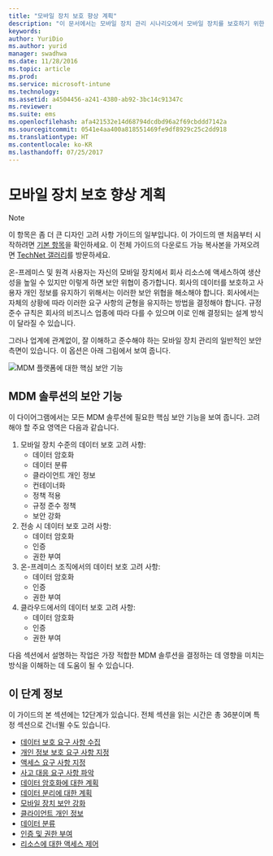 ```yaml
---
title: "모바일 장치 보호 향상 계획"
description: "이 문서에서는 모바일 장치 관리 시나리오에서 모바일 장치를 보호하기 위한 디자인 고려 사항을 제공합니다."
keywords: 
author: YuriDio
ms.author: yurid
manager: swadhwa
ms.date: 11/28/2016
ms.topic: article
ms.prod: 
ms.service: microsoft-intune
ms.technology: 
ms.assetid: a4504456-a241-4380-ab92-3bc14c91347c
ms.reviewer: 
ms.suite: ems
ms.openlocfilehash: afa421532e14d68794dcdbd96a2f69cbddd7142a
ms.sourcegitcommit: 0541e4aa400a818551469fe9df8929c25c2dd918
ms.translationtype: HT
ms.contentlocale: ko-KR
ms.lasthandoff: 07/25/2017
---
```

# <a name="plan-for-enhancing-mobile-devices-protection"></a>모바일 장치 보호 향상 계획

>[!NOTE]
>이 항목은 좀 더 큰 디자인 고려 사항 가이드의 일부입니다. 이 가이드의 맨 처음부터 시작하려면 [기본 항목](mdm-design-considerations-guide.md)을 확인하세요. 이 전체 가이드의 다운로드 가능 복사본을 가져오려면 [TechNet 갤러리](https://gallery.technet.microsoft.com/Mobile-Device-Management-7d401582)를 방문하세요.

온-프레미스 및 원격 사용자는 자신의 모바일 장치에서 회사 리소스에 액세스하여 생산성을 높일 수 있지만 이렇게 하면 보안 위협이 증가합니다. 회사의 데이터를 보호하고 사용자 개인 정보를 유지하기 위해서는 이러한 보안 위협을 해소해야 합니다. 회사에서는 자체의 상황에 따라 이러한 요구 사항의 균형을 유지하는 방법을 결정해야 합니다. 규정 준수 규칙은 회사의 비즈니스 업종에 따라 다를 수 있으며 이로 인해 결정되는 설계 방식이 달라질 수 있습니다.

그러나 업계에 관계없이, 잘 이해하고 준수해야 하는 모바일 장치 관리의 일반적인 보안 측면이 있습니다. 이 옵션은 아래 그림에서 보여 줍니다.

![MDM 플랫폼에 대한 핵심 보안 기능](./media/MDM_Figure_08.png)

## <a name="security-capabilities-in-a-mdm-solution"></a>MDM 솔루션의 보안 기능

이 다이어그램에서는 모든 MDM 솔루션에 필요한 핵심 보안 기능을 보여 줍니다. 고려해야 할 주요 영역은 다음과 같습니다.

1. 모바일 장치 수준의 데이터 보호 고려 사항:
    - 데이터 암호화
    - 데이터 분류
    - 클라이언트 개인 정보
    - 컨테이너화
    - 정책 적용
    - 규정 준수 정책
    - 보안 강화
2. 전송 시 데이터 보호 고려 사항:
    - 데이터 암호화
    - 인증
    - 권한 부여
3. 온-프레미스 조직에서의 데이터 보호 고려 사항:
    - 데이터 암호화
    - 인증
    - 권한 부여
4. 클라우드에서의 데이터 보호 고려 사항:
    - 데이터 암호화
    - 인증
    - 권한 부여

다음 섹션에서 설명하는 작업은 가장 적합한 MDM 솔루션을 결정하는 데 영향을 미치는 방식을 이해하는 데 도움이 될 수 있습니다.

## <a name="about-this-step"></a>이 단계 정보

이 가이드의 본 섹션에는 12단계가 있습니다. 전체 섹션을 읽는 시간은 총 36분이며 특정 섹션으로 건너뛸 수도 있습니다.

- [데이터 보호 요구 사항 수집](mdm-gather-data-protection-requirements.md)
- [개인 정보 보호 요구 사항 지정](mdm-specify-privacy-requirements.md)
- [액세스 요구 사항 지정](mdm-specify-your-access-requirements.md)
- [사고 대응 요구 사항 파악](mdm-develop-incident-response-requirements.md)
- [데이터 암호화에 대한 계획](mdm-data-encryption.md)
- [데이터 분리에 대한 계획](mdm-data-segregation.md)
- [모바일 장치 보안 강화](mdm-hardening-mobile-devices.md)
- [클라이언트 개인 정보](mdm-client-privacy.md)
- [데이터 분류](mdm-data-classification.md)
- [인증 및 권한 부여](mdm-authentication-authorization.md)
- [리소스에 대한 액세스 제어](mdm-access-control-resources.md)
